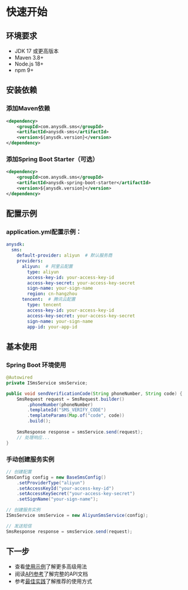 # 快速开始

## 环境要求
- JDK 17 或更高版本
- Maven 3.8+
- Node.js 18+
- npm 9+

## 安装依赖

### 添加Maven依赖
```xml
<dependency>
    <groupId>com.anysdk.sms</groupId>
    <artifactId>anysdk-sms</artifactId>
    <version>${anysdk.version}</version>
</dependency>
```

### 添加Spring Boot Starter（可选）
```xml
<dependency>
    <groupId>com.anysdk.sms</groupId>
    <artifactId>anysdk-spring-boot-starter</artifactId>
    <version>${anysdk.version}</version>
</dependency>
```

## 配置示例

### application.yml配置示例：
```yaml
anysdk:
  sms:
    default-provider: aliyun  # 默认服务商
    providers:
      aliyun:  # 阿里云配置
        type: aliyun
        access-key-id: your-access-key-id
        access-key-secret: your-access-key-secret
        sign-name: your-sign-name
        region: cn-hangzhou
      tencent:  # 腾讯云配置
        type: tencent
        access-key-id: your-access-key-id
        access-key-secret: your-access-key-secret
        sign-name: your-sign-name
        app-id: your-app-id
```

## 基本使用

### Spring Boot 环境使用
```java
@Autowired
private ISmsService smsService;

public void sendVerificationCode(String phoneNumber, String code) {
    SmsRequest request = SmsRequest.builder()
        .phoneNumber(phoneNumber)
        .templateId("SMS_VERIFY_CODE")
        .templateParams(Map.of("code", code))
        .build();
        
    SmsResponse response = smsService.send(request);
    // 处理响应...
}
```

### 手动创建服务实例
```java
// 创建配置
SmsConfig config = new BaseSmsConfig()
    .setProviderType("aliyun")
    .setAccessKeyId("your-access-key-id")
    .setAccessKeySecret("your-access-key-secret")
    .setSignName("your-sign-name");

// 创建服务实例
ISmsService smsService = new AliyunSmsService(config);

// 发送短信
SmsResponse response = smsService.send(request);
```

## 下一步
- 查看[使用示例](./examples)了解更多高级用法
- 阅读[API参考](./api-reference)了解完整的API文档
- 参考[最佳实践](./best-practices)了解推荐的使用方式 
